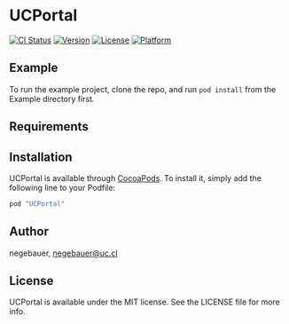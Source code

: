# UCPortal

[![CI Status](http://img.shields.io/travis/negebauer/UCPortal.svg?style=flat)](https://travis-ci.org/negebauer/UCPortal)
[![Version](https://img.shields.io/cocoapods/v/UCPortal.svg?style=flat)](http://cocoapods.org/pods/UCPortal)
[![License](https://img.shields.io/cocoapods/l/UCPortal.svg?style=flat)](http://cocoapods.org/pods/UCPortal)
[![Platform](https://img.shields.io/cocoapods/p/UCPortal.svg?style=flat)](http://cocoapods.org/pods/UCPortal)

## Example

To run the example project, clone the repo, and run `pod install` from the Example directory first.

## Requirements

## Installation

UCPortal is available through [CocoaPods](http://cocoapods.org). To install
it, simply add the following line to your Podfile:

```ruby
pod "UCPortal"
```

## Author

negebauer, negebauer@uc.cl

## License

UCPortal is available under the MIT license. See the LICENSE file for more info.
